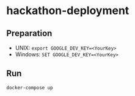 # hackathon-deployment

## Preparation

* UNIX: ```export GOOGLE_DEV_KEY=<YourKey>```
* Windows: ```SET GOOGLE_DEV_KEY=<YourKey>```

## Run

```docker-compose up```
